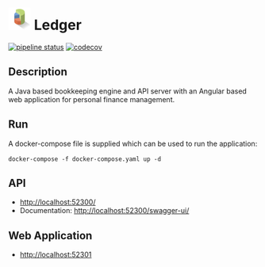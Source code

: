 <h1><img src="meta/project-icon.png" alt="logo" width="45" height="45"> Ledger</h1>

[![pipeline status](https://gitlab.com/flyingfishflash/ledger/badges/main/pipeline.svg)](https://gitlab.com/flyingfishflash/ledger/-/pipelines/)
[![codecov](https://codecov.io/gl/flyingfishflash/ledger-ci/branch/main/graph/badge.svg?token=HOCJNHPN6Z)](https://codecov.io/gl/flyingfishflash/ledger-ci)
## Description

A Java based bookkeeping engine and API server with an Angular based web application for personal finance management.


## Run
A docker-compose file is supplied which can be used to run the application:
```shell
docker-compose -f docker-compose.yaml up -d
```
## API

* [http://localhost:52300/](http://localhost:52300/api/)
* Documentation: [http://localhost:52300/swagger-ui/](http://localhost:52300/swagger-ui/)

## Web Application

* [http://localhost:52301](https://localhost:52301)
